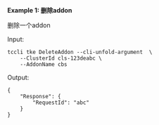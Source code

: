 **Example 1: 删除addon**

删除一个addon

Input: 

```
tccli tke DeleteAddon --cli-unfold-argument  \
    --ClusterId cls-123deabc \
    --AddonName cbs
```

Output: 
```
{
    "Response": {
        "RequestId": "abc"
    }
}
```


